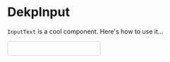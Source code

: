 # DekpInput

`InputText` is a cool component. Here's how to use it...

<script lang="ts">
  export default {
    name: 'DekpInput',
    inheritAttrs: false,
    customOptions: {}
  }
</script>

<script setup lang="ts">
import { ref } from 'vue';

const disabled = ref(false);
const inputValue = ref('');

const onInput = (e: Event) => {
  console.log('input', e);
}

const onFocus = (e: Event) => {
  console.log('focus', e);
}

const onBlur = (e: Event) => {
  console.log('blur', e);
}

const onKeyUp = (e: KeyboardEvent) => {
  console.log('keyup', e);
}
</script>

<ClientOnly>
  <input
    class="base-input"
    :class="{ 'base-input--disabled': disabled }"
    :disabled="disabled"
    v-model="inputValue"
    @input="onInput"
    @focus="onFocus"
    @blur="onBlur"
    @keyup="onKeyUp"
  />
</ClientOnly>

<style scoped>
.base-input {
  padding: 0.5rem 1rem;
  border: 1px solid #ccc;
  border-radius: 4px;
  background: #fff;
  color: #000;
}

.base-input--disabled {
  background: #eee;
  color: #aaa;
}
</style>
